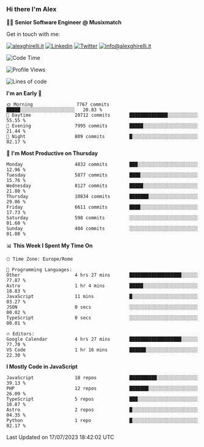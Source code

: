 ### Hi there I'm Alex

👨‍💻 __Senior Software Engineer @ Musixmatch__

Get in touch with me:

[![alexghirelli.it](https://img.shields.io/static/v1?label=alexghirelli.it&message=%20&color=red&logo=&style=flat-square&logoColor=white)](https://www.alexghirelli.it/)
[![Linkedin](https://img.shields.io/static/v1?label=Linkedin&message=%20&color=blue&logo=Linkedin&style=flat-square&logoColor=white)](https://linkedin.com/in/alexghirelli)
[![Twitter](https://img.shields.io/static/v1?label=Twitter&message=%20&color=blue&logo=Twitter&style=flat-square&logoColor=white)](https://twitter.com/alexGhirelli)
[![info@alexghirelli.it](https://img.shields.io/static/v1?label=info@alexghirelli.it&message=%20&color=red&logo=gmail&style=flat-square&logoColor=white)](mailto:info@alexghirelli.it)

<!--START_SECTION:waka-->
![Code Time](http://img.shields.io/badge/Code%20Time-7%2C482%20hrs%2054%20mins-blue)

![Profile Views](http://img.shields.io/badge/Profile%20Views-1-blue)

![Lines of code](https://img.shields.io/badge/From%20Hello%20World%20I%27ve%20Written-80.6%20million%20lines%20of%20code-blue)

**I'm an Early 🐤** 

```text
🌞 Morning                7767 commits        █████░░░░░░░░░░░░░░░░░░░░   20.83 % 
🌆 Daytime                20712 commits       ██████████████░░░░░░░░░░░   55.55 % 
🌃 Evening                7995 commits        █████░░░░░░░░░░░░░░░░░░░░   21.44 % 
🌙 Night                  809 commits         █░░░░░░░░░░░░░░░░░░░░░░░░   02.17 % 
```
📅 **I'm Most Productive on Thursday** 

```text
Monday                   4832 commits        ███░░░░░░░░░░░░░░░░░░░░░░   12.96 % 
Tuesday                  5877 commits        ████░░░░░░░░░░░░░░░░░░░░░   15.76 % 
Wednesday                8127 commits        █████░░░░░░░░░░░░░░░░░░░░   21.80 % 
Thursday                 10834 commits       ███████░░░░░░░░░░░░░░░░░░   29.06 % 
Friday                   6611 commits        ████░░░░░░░░░░░░░░░░░░░░░   17.73 % 
Saturday                 598 commits         ░░░░░░░░░░░░░░░░░░░░░░░░░   01.60 % 
Sunday                   404 commits         ░░░░░░░░░░░░░░░░░░░░░░░░░   01.08 % 
```


📊 **This Week I Spent My Time On** 

```text
🕑︎ Time Zone: Europe/Rome

💬 Programming Languages: 
Other                    4 hrs 27 mins       ███████████████████░░░░░░   77.87 % 
Astro                    1 hr 4 mins         █████░░░░░░░░░░░░░░░░░░░░   18.83 % 
JavaScript               11 mins             █░░░░░░░░░░░░░░░░░░░░░░░░   03.27 % 
JSON                     0 secs              ░░░░░░░░░░░░░░░░░░░░░░░░░   00.02 % 
TypeScript               0 secs              ░░░░░░░░░░░░░░░░░░░░░░░░░   00.01 % 

🔥 Editors: 
Google Calendar          4 hrs 27 mins       ███████████████████░░░░░░   77.70 % 
VS Code                  1 hr 16 mins        ██████░░░░░░░░░░░░░░░░░░░   22.30 % 
```

**I Mostly Code in JavaScript** 

```text
JavaScript               18 repos            ██████████░░░░░░░░░░░░░░░   39.13 % 
PHP                      12 repos            ███████░░░░░░░░░░░░░░░░░░   26.09 % 
TypeScript               5 repos             ███░░░░░░░░░░░░░░░░░░░░░░   10.87 % 
Astro                    2 repos             █░░░░░░░░░░░░░░░░░░░░░░░░   04.35 % 
Python                   1 repo              █░░░░░░░░░░░░░░░░░░░░░░░░   02.17 % 
```




 Last Updated on 17/07/2023 18:42:02 UTC
<!--END_SECTION:waka-->
